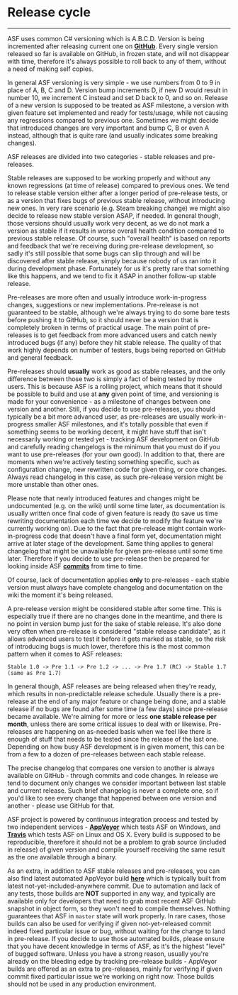 # Release cycle

***

ASF uses common C# versioning which is A.B.C.D. Version is being incremented after releasing current one on **[GitHub](https://github.com/JustArchi/ArchiSteamFarm/releases)**. Every single version released so far is available on GitHub, in frozen state, and will not disappear with time, therefore it's always possible to roll back to any of them, without a need of making self copies.

In general ASF versioning is very simple - we use numbers from 0 to 9 in place of A, B, C and D. Version bump increments D, if new D would result in number 10, we increment C instead and set D back to 0, and so on. Release of a new version is supposed to be treated as ASF milestone, a version with given feature set implemented and ready for tests/usage, while not causing any regressions compared to previous one. Sometimes we might decide that introduced changes are very important and bump C, B or even A instead, although that is quite rare (and usually indicates some breaking changes).

ASF releases are divided into two categories - stable releases and pre-releases.

Stable releases are supposed to be working properly and without any known regressions (at time of release) compared to previous ones. We tend to release stable version either after a longer period of pre-release tests, or as a version that fixes bugs of previous stable release, without introducing new ones. In very rare scenario (e.g. Steam breaking change) we might also decide to release new stable version ASAP, if needed. In general though, those versions should usually work very decent, as we do not mark a version as stable if it results in worse overall health condition compared to previous stable release. Of course, such "overall health" is based on reports and feedback that we're receiving during pre-release development, so sadly it's still possible that some bugs can slip through and will be discovered after stable release, simply because nobody of us ran into it during development phase. Fortunately for us it's pretty rare that something like this happens, and we tend to fix it ASAP in another follow-up stable release.

Pre-releases are more often and usually introduce work-in-progress changes, suggestions or new implementations. Pre-release is not guaranteed to be stable, although we're always trying to do some bare tests before pushing it to GitHub, so it should never be a version that is completely broken in terms of practical usage. The main point of pre-releases is to get feedback from more advanced users and catch newly introduced bugs (if any) before they hit stable release. The quality of that work highly depends on number of testers, bugs being reported on GitHub and general feedback.

Pre-releases should **usually** work as good as stable releases, and the only difference between those two is simply a fact of being tested by more users. This is because ASF is a rolling project, which means that it should be possible to build and use at **any** given point of time, and versioning is made for your convenience - as a milestone of changes between one version and another. Still, if you decide to use pre-releases, you should typically be a bit more advanced user, as pre-releases are usually work-in-progress smaller ASF milestones, and it's totally possible that even if something seems to be working decent, it might have stuff that isn't necessarily working or tested yet - tracking ASF development on GitHub and carefully reading changelogs is the minimum that you must do if you want to use pre-releases (for your own good). In addition to that, there are moments when we're actively testing something specific, such as configuration change, new rewritten code for given thing, or core changes. Always read changelog in this case, as such pre-release version might be more unstable than other ones.

Please note that newly introduced features and changes might be undocumented (e.g. on the wiki) until some time later, as documentation is usually written once final code of given feature is ready (to save us time rewriting documentation each time we decide to modify the feature we're currently working on). Due to the fact that pre-release might contain work-in-progress code that doesn't have a final form yet, documentation might arrive at later stage of the development. Same thing applies to general changelog that might be unavailable for given pre-release until some time later. Therefore if you decide to use pre-release then be prepared for looking inside ASF **[commits](https://github.com/JustArchi/ArchiSteamFarm/commits/master)** from time to time.

Of course, lack of documentation applies **only** to pre-releases - each stable version must always have complete changelog and documentation on the wiki the moment it's being released.

A pre-release version might be considered stable after some time. This is especially true if there are no changes done in the meantime, and there is no point in version bump just for the sake of stable release. It's also done very often when pre-release is considered "stable release candidate", as it allows advanced users to test it before it gets marked as stable, so the risk of introducing bugs is much lower, therefore this is the most common pattern when it comes to ASF releases:

```
Stable 1.0 -> Pre 1.1 -> Pre 1.2 -> ... -> Pre 1.7 (RC) -> Stable 1.7 (same as Pre 1.7)
```

In general though, ASF releases are being released when they're ready, which results in non-predictable release schedule. Usually there is a pre-release at the end of any major feature or change being done, and a stable release if no bugs are found after some time (a few days) since pre-release became available. We're aiming for more or less **one stable release per month**, unless there are some critical issues to deal with or likewise. Pre-releases are happening on as-needed basis when we feel like there is enough of stuff that needs to be tested since the release of the last one. Depending on how busy ASF development is in given moment, this can be from a few to a dozen of pre-releases between each stable release.

The precise changelog that compares one version to another is always available on GitHub - through commits and code changes. In release we tend to document only changes we consider important between last stable and current release. Such brief changelog is never a complete one, so if you'd like to see every change that happened between one version and another - please use GitHub for that.

ASF project is powered by continuous integration process and tested by two independent services - **[AppVeyor](https://ci.appveyor.com/project/JustArchi/ArchiSteamFarm)** which tests ASF on Windows, and **[Travis](https://travis-ci.org/JustArchi/ArchiSteamFarm)** which tests ASF on Linux and OS X. Every build is supposed to be reproducible, therefore it should not be a problem to grab source (included in release) of given version and compile yourself receiving the same result as the one available through a binary.

As an extra, in addition to ASF stable releases and pre-releases, you can also find latest automated AppVeyor build **[here](https://ci.appveyor.com/project/JustArchi/ArchiSteamFarm/build/artifacts)** which is typically built from latest not-yet-included-anywhere commit. Due to automation and lack of any tests, those builds are **NOT** supported in any way, and typically are available only for developers that need to grab most recent ASF GitHub snapshot in object form, so they won't need to compile themselves. Nothing guarantees that ASF in `master` state will work properly. In rare cases, those builds can also be used for verifying if given not-yet-released commit indeed fixed particular issue or bug, without waiting for the change to land in pre-release. If you decide to use those automated builds, please ensure that you have decent knowledge in terms of ASF, as it's the highest "level" of bugged software. Unless you have a strong reason, usually you're already on the bleeding edge by tracking pre-release builds - AppVeyor builds are offered as an extra to pre-releases, mainly for verifying if given commit fixed particular issue we're working on right now. Those builds should not be used in any production environment.
